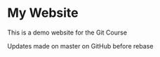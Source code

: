 # My Website

This is a demo website for the Git Course

Updates made on master on GitHub before rebase
